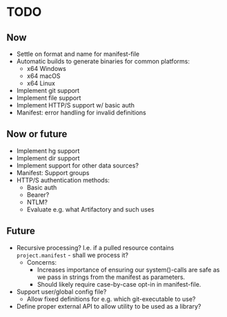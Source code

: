 # TODO

## Now
* Settle on format and name for manifest-file
* Automatic builds to generate binaries for common platforms:
  * x64 Windows
  * x64 macOS
  * x64 Linux
* Implement git support
* Implement file support
* Implement HTTP/S support w/ basic auth
* Manifest: error handling for invalid definitions


## Now or future
* Implement hg support
* Implement dir support
* Implement support for other data sources?
* Manifest: Support groups
* HTTP/S authentication methods:
    * Basic auth
    * Bearer?
    * NTLM?
    - Evaluate e.g. what Artifactory and such uses

## Future
* Recursive processing? I.e. if a pulled resource contains `project.manifest` - shall we process it?
  * Concerns:
    * Increases importance of ensuring our system()-calls are safe as we pass in strings from the manifest as parameters.
    * Should likely require case-by-case opt-in in manifest-file.
* Support user/global config file?
  * Allow fixed definitions for e.g. which git-executable to use?
* Define proper external API to allow utility to be used as a library?